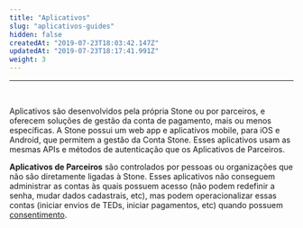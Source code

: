 ```yaml
---
title: "Aplicativos"
slug: "aplicativos-guides"
hidden: false
createdAt: "2019-07-23T18:03:42.147Z"
updatedAt: "2019-07-23T18:17:41.991Z"
weight: 3
---
```


---

<br>

Aplicativos são desenvolvidos pela própria Stone ou por parceiros, e oferecem soluções de gestão da conta de pagamento, mais ou menos específicas. A Stone possui um web app e aplicativos mobile, para iOS e Android, que permitem a gestão da Conta Stone. Esses aplicativos usam as mesmas APIs e métodos de autenticação que os Aplicativos de Parceiros.

**Aplicativos de Parceiros** são controlados por pessoas ou organizações que não são diretamente ligadas à Stone. Esses aplicativos não conseguem administrar as contas às quais possuem acesso (não podem redefinir a senha, mudar dados cadastrais, etc), mas podem operacionalizar essas contas (iniciar envios de TEDs, iniciar pagamentos, etc) quando possuem [consentimento](/docs/guias/integracao/consentimento).